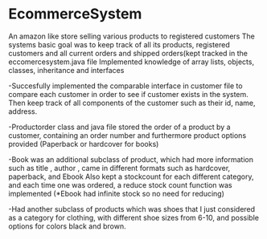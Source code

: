 # EcommerceSystem
An amazon like store selling various products to registered customers
The systems basic goal was to keep track of all its products, registered customers and all current orders and shipped orders(kept tracked in the eccomercesystem.java file
Implemented knowledge of array lists, objects, classes, inheritance and interfaces

-Succesfully implemented the comparable interface in customer file to compare each customer in order to see if customer exists in the system. Then keep track of all   components of the customer such as their id, name, address.

-Productorder class and java file stored the order of a product by a customer, containing an order number and furthermore product options provided (Paperback or hardcover for books) 

-Book was an additional subclass of product, which had more information such as title , author , came in different formats such as hardcover, paperback, and Ebook
Also kept a stockcount for each different category, and each time one was ordered, a reduce stock count function was implemented (*Ebook had infinite stock so no need for reducing)

-Had another subclass of products which was shoes that I just considered as a category for clothing, with different shoe sizes from 6-10, and possible options for colors black and brown.
